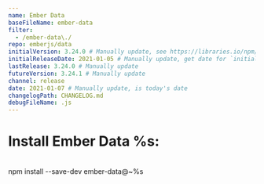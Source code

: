 ```yaml
---
name: Ember Data
baseFileName: ember-data
filter:
  - /ember-data\./
repo: emberjs/data
initialVersion: 3.24.0 # Manually update, see https://libraries.io/npm/ember-data throughout
initialReleaseDate: 2021-01-05 # Manually update, get date for `initialVersion`
lastRelease: 3.24.0 # Manually update
futureVersion: 3.24.1 # Manually update
channel: release
date: 2021-01-07 # Manually update, is today's date
changelogPath: CHANGELOG.md
debugFileName: .js
---
```

# Install Ember Data %s:
<br>
npm install --save-dev ember-data@~%s
